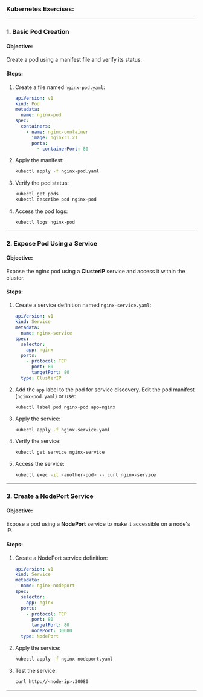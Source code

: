 ### Kubernetes Exercises: 

---

### **1. Basic Pod Creation**

#### **Objective:**
Create a pod using a manifest file and verify its status.

#### **Steps:**
1. Create a file named `nginx-pod.yaml`:
   ```yaml
   apiVersion: v1
   kind: Pod
   metadata:
     name: nginx-pod
   spec:
     containers:
       - name: nginx-container
         image: nginx:1.21
         ports:
           - containerPort: 80
   ```

2. Apply the manifest:
   ```bash
   kubectl apply -f nginx-pod.yaml
   ```

3. Verify the pod status:
   ```bash
   kubectl get pods
   kubectl describe pod nginx-pod
   ```

4. Access the pod logs:
   ```bash
   kubectl logs nginx-pod
   ```

---

### **2. Expose Pod Using a Service**

#### **Objective:**
Expose the nginx pod using a **ClusterIP** service and access it within the cluster.

#### **Steps:**
1. Create a service definition named `nginx-service.yaml`:
   ```yaml
   apiVersion: v1
   kind: Service
   metadata:
     name: nginx-service
   spec:
     selector:
       app: nginx
     ports:
       - protocol: TCP
         port: 80
         targetPort: 80
     type: ClusterIP
   ```

2. Add the `app` label to the pod for service discovery. Edit the pod manifest (`nginx-pod.yaml`) or use:
   ```bash
   kubectl label pod nginx-pod app=nginx
   ```

3. Apply the service:
   ```bash
   kubectl apply -f nginx-service.yaml
   ```

4. Verify the service:
   ```bash
   kubectl get service nginx-service
   ```

5. Access the service:
   ```bash
   kubectl exec -it <another-pod> -- curl nginx-service
   ```

---

### **3. Create a NodePort Service**

#### **Objective:**
Expose a pod using a **NodePort** service to make it accessible on a node's IP.

#### **Steps:**
1. Create a NodePort service definition:
   ```yaml
   apiVersion: v1
   kind: Service
   metadata:
     name: nginx-nodeport
   spec:
     selector:
       app: nginx
     ports:
       - protocol: TCP
         port: 80
         targetPort: 80
         nodePort: 30080
     type: NodePort
   ```

2. Apply the service:
   ```bash
   kubectl apply -f nginx-nodeport.yaml
   ```

3. Test the service:
   ```bash
   curl http://<node-ip>:30080
   ```

---
